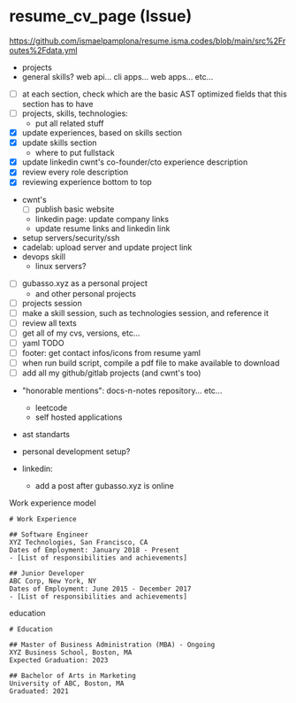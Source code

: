 # resume_cv_page (Issue)

https://github.com/ismaelpamplona/resume.isma.codes/blob/main/src%2Froutes%2Fdata.yml

- projects
- general skills? web api... cli apps... web apps... etc...
- [ ] at each section, check which are the basic AST optimized fields that this section has to have
- [ ] projects, skills, technologies:
  - put all related stuff
- [x] update experiences, based on skills section
- [x] update skills section
  - where to put fullstack
- [x] update linkedin cwnt's co-founder/cto experience description
- [x] review every role description
- [x] reviewing experience bottom to top
- cwnt's
  - [ ] publish basic website
  - linkedin page: update company links
  - update resume links and linkedin link
- setup servers/security/ssh
- cadelab: upload server and update project link
- devops skill
  - linux servers?
- [ ] gubasso.xyz as a personal project
  - and other personal projects
- [ ] projects session
- [ ] make a skill session, such as technologies session, and reference it
- [ ] review all texts
- [ ] get all of my cvs, versions, etc...
- [ ] yaml TODO
- [ ] footer: get contact infos/icons from resume yaml
- [ ] when run build script, compile a pdf file to make available to download
- [ ] add all my github/gitlab projects (and cwnt's too)
- "honorable mentions": docs-n-notes repository... etc...
  - leetcode
  - self hosted applications
- ast standarts
- personal development setup?

- linkedin:
  - add a post after gubasso.xyz is online

Work experience model

```
# Work Experience

## Software Engineer
XYZ Technologies, San Francisco, CA
Dates of Employment: January 2018 - Present
- [List of responsibilities and achievements]

## Junior Developer
ABC Corp, New York, NY
Dates of Employment: June 2015 - December 2017
- [List of responsibilities and achievements]

```

education

```
# Education

## Master of Business Administration (MBA) - Ongoing
XYZ Business School, Boston, MA
Expected Graduation: 2023

## Bachelor of Arts in Marketing
University of ABC, Boston, MA
Graduated: 2021
```
